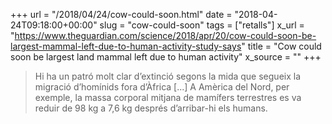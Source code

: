 +++
url = "/2018/04/24/cow-could-soon.html"
date = "2018-04-24T09:18:00+00:00"
slug = "cow-could-soon"
tags = ["retalls"]
x_url = "https://www.theguardian.com/science/2018/apr/20/cow-could-soon-be-largest-mammal-left-due-to-human-activity-study-says"
title = "Cow could soon be largest land mammal left due to human activity"
x_source = ""
+++


> Hi ha un patró molt clar d’extinció segons la mida que segueix la migració d’homínids fora d’Àfrica [...] A Amèrica del Nord, per exemple, la massa corporal mitjana de mamífers terrestres es va reduir de 98 kg a 7,6 kg després d’arribar-hi els humans.

